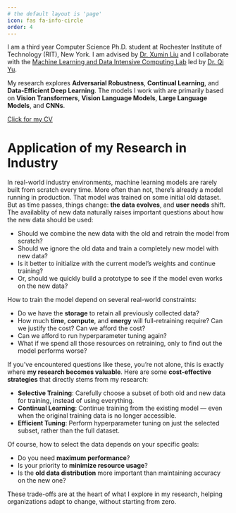 ```yaml
---
# the default layout is 'page'
icon: fas fa-info-circle
order: 4
---
```


I am a third year Computer Science Ph.D. student at Rochester Institute of Technology (RIT), New York. I am advised by [Dr. Xumin Liu](https://www.rit.edu/directory/xmlics-xumin-liu) and I collaborate with the [Machine Learning and Data Intensive Computing Lab](https://www.rit.edu/mining/) led by [Dr. Qi Yu](https://www.rit.edu/directory/qyuvks-qi-yu).

My research explores **Adversarial Robustness**, **Continual Learning**, and **Data-Efficient Deep Learning**. The models I work with are primarily based on **Vision Transformers**, **Vision Language Models**, **Large Language Models**, and **CNNs**.

[Click for my CV](/assets/files/cv.pdf)

# Application of my Research in Industry 

In real-world industry environments, machine learning models are rarely built from scratch every time. More often than not, there’s already a model running in production. That model was trained on some initial old dataset. But as time passes, things change: **the data evolves**, and **user needs** shift. The availablity of new data naturally raises important questions about how the new data should be used:

- Should we combine the new data with the old and retrain the model from scratch?
- Should we ignore the old data and train a completely new model with new data?
- Is it better to initialize with the current model’s weights and continue training?
- Or, should we quickly build a prototype to see if the model even works on the new data?

How to train the model depend on several real-world constraints:

- Do we have the **storage** to retain all previously collected data?
- How much **time**, **compute**, and **energy** will full-retraining require? Can we justify the cost? Can we afford the cost?
- Can we afford to run hyperparameter tuning again?
- What if we spend all those resources on retraining, only to find out the model performs worse?

If you’ve encountered questions like these, you’re not alone, this is exactly where **my research becomes valuable**. Here are some **cost-effective strategies** that directly stems from my research:

- **Selective Training**: Carefully choose a subset of both old and new data for training, instead of using everything.
- **Continual Learning**: Continue training from the existing model — even when the original training data is no longer accessible.
- **Efficient Tuning**: Perform hyperparameter tuning on just the selected subset, rather than the full dataset.


Of course, how to select the data depends on your specific goals:

- Do you need **maximum performance**?
- Is your priority to **minimize resource usage**?
- Is the **old data distribution** more important than maintaining accuracy on the new one?

These trade-offs are at the heart of what I explore in my research, helping organizations adapt to change, without starting from zero.

<!-- > Add Markdown syntax content to file `_tabs/about.md`{: .filepath } and it will show up on this page.
{: .prompt-tip } -->
